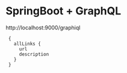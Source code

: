 # SpringBoot + GraphQL

http://localhost:9000/graphiql
``` 
 {
   allLinks {
     url
     description
   }
 }
```